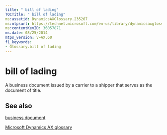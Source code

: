 ```yaml
---
title: " bill of lading"
TOCTitle: " bill of lading"
ms:assetid: DynamicsAXGlossary.235267
ms:mtpsurl: https://technet.microsoft.com/en-us/library/dynamicsaxglossary.235267(v=AX.60)
ms:contentKeyID: 36057871
ms.date: 08/25/2014
mtps_version: v=AX.60
f1_keywords:
- Glossary.bill of lading
---
```


# bill of lading

A business document issued by a carrier to a shipper that serves as the document of title.

## See also

[business document](business-document.md)

[Microsoft Dynamics AX glossary](glossary/microsoft-dynamics-ax-glossary.md)

  



